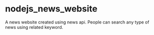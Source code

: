 # nodejs_news_website
A news website created using news api. People can search any type of news using related keyword.
